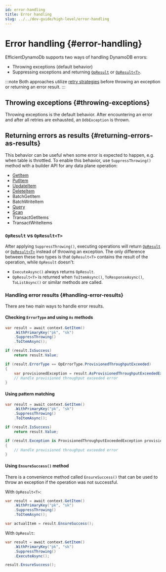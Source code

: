 ```yaml
---
id: error-handling
title: Error handling
slug: ../../dev-guide/high-level/error-handling
---
```


# Error handling {#error-handling}

EfficientDynamoDb supports two ways of handling DynamoDB errors:
- Throwing exceptions (default behavior)
- Suppressing exceptions and returning [`OpResult`](../../api_reference/error_handling/op-result.md#op-result) or [`OpResult<T>`](../../api_reference/error_handling/op-result.md#op-result-t).

:::note
Both approaches utilize [retry strategies](../configuration/retry-strategies.md) before throwing an exception or returning an error result.
:::

## Throwing exceptions {#throwing-exceptions}

Throwing exceptions is the default behavior.
After encountering an error and after all retries are exhausted, an `DdbException` is thrown.

## Returning errors as results {#returning-errors-as-results}

This behavior can be useful when some error is expected to happen, e.g. when table is throttled.
To enable this behavior, use `SuppressThrowing()` method with a builder API for any data plane operation:
- [GetItem](../../api_reference/builders/get-item-builder.md#suppressthrowing)
- [PutItem](../../api_reference/builders/put-item-builder.md#suppressthrowing)
- [UpdateItem](../../api_reference/builders/update-item-builder.md#suppressthrowing)
- [DeleteItem](../../api_reference/builders/delete-item-builder.md#suppressthrowing)
- BatchGetItem
- BatchWriteItem
- [Query](../../api_reference/builders/query-builder.md#suppressthrowing)
- [Scan](../../api_reference/builders/scan-builder.md#suppressthrowing)
- TransactGetItems
- TransactWriteItems

### `OpResult` vs `OpResult<T>`

After applying `SuppressThrowing()`, executing operations will return [`OpResult`](../../api_reference/error_handling/op-result.md#op-result) or [`OpResult<T>`](../../api_reference/error_handling/op-result.md#op-result-t) instead of throwing an exception.
The only difference between these two types is that `OpResult<T>` contains the result of the operation, while `OpResult` doesn't:
- `ExecuteAsync()` always returns `OpResult`.
- `OpResult<T>` is returned when `ToItemAsync()`, `ToResponseAsync()`, `ToListAsync()` or similar methods are called.

### Handling error results {#handling-error-results}

There are two main ways to handle error results.

#### Checking `ErrorType` and using `As` methods

```csharp
var result = await context.GetItem()
    .WithPrimaryKey("pk", "sk")
    .SuppressThrowing()
    .ToItemAsync();

if (result.IsSuccess)
    return result.Value;

if (result.ErrorType == OpErrorType.ProvisionedThroughputExceeded)
{
    var provisionedException = result.AsProvisionedThroughputExceededException();
    // Handle provisioned throughput exceeded error
}
```

#### Using pattern matching

```csharp
var result = await context.GetItem()
    .WithPrimaryKey("pk", "sk")
    .SuppressThrowing()
    .ToItemAsync();

if (result.IsSuccess)
    return result.Value;

if (result.Exception is ProvisionedThroughputExceededException provisionedException)
{
    // Handle provisioned throughput exceeded error
}
```

#### Using `EnsureSuccess()` method

There is a convenience method called `EnsureSuccess()` that can be used to throw an exception if the operation was not successful.

With `OpResult<T>`:
```csharp
var result = await context.GetItem()
    .WithPrimaryKey("pk", "sk")
    .SuppressThrowing()
    .ToItemAsync();

var actualItem = result.EnsureSuccess();
```

With `OpResult`:
```csharp
var result = await context.GetItem()
    .WithPrimaryKey("pk", "sk")
    .SuppressThrowing()
    .ExecuteAsync();

result.EnsureSuccess();
```